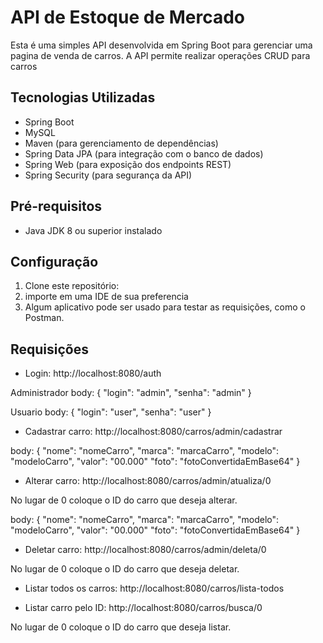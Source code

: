 # API de Estoque de Mercado

Esta é uma simples API desenvolvida em Spring Boot para gerenciar uma pagina de venda de carros. A API permite realizar operações CRUD para carros

## Tecnologias Utilizadas

- Spring Boot
- MySQL
- Maven (para gerenciamento de dependências)
- Spring Data JPA (para integração com o banco de dados)
- Spring Web (para exposição dos endpoints REST)
- Spring Security (para segurança da API)

## Pré-requisitos

- Java JDK 8 ou superior instalado

## Configuração

1. Clone este repositório:
2. importe em uma IDE de sua preferencia
3. Algum aplicativo pode ser usado para testar as requisições, como o Postman.

## Requisições

- Login: http://localhost:8080/auth

Administrador
body: {
"login": "admin",
"senha": "admin"
}

Usuario
body: {
"login": "user",
"senha": "user"
}

- Cadastrar carro: http://localhost:8080/carros/admin/cadastrar

body: {
"nome": "nomeCarro",
"marca": "marcaCarro",
"modelo": "modeloCarro",
"valor": "00.000"
"foto": "fotoConvertidaEmBase64"
}

- Alterar carro: http://localhost:8080/carros/admin/atualiza/0

No lugar de 0 coloque o ID do carro que deseja alterar.

body: {
"nome": "nomeCarro",
"marca": "marcaCarro",
"modelo": "modeloCarro",
"valor": "00.000"
"foto": "fotoConvertidaEmBase64"
}

- Deletar carro: http://localhost:8080/carros/admin/deleta/0

No lugar de 0 coloque o ID do carro que deseja deletar.

- Listar todos os carros: http://localhost:8080/carros/lista-todos

- Listar carro pelo ID: http://localhost:8080/carros/busca/0

No lugar de 0 coloque o ID do carro que deseja listar.




